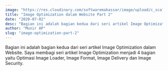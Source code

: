 ```yaml
---
image: "https://res.cloudinary.com/softwaremakassar/image/upload/c_scale,w_980/v1593997137/munirapp.github.io/artikel/2020-07-02-image-optimization-part-2.webp"
title: "Image Optimization dalam Website Part 2"
date: "2020-07-02"
desc: "Bagian ini adalah bagian kedua dari seri artikel Image Optimization dalam Website. Saya membagi seri artikel Image Optimization menjadi 4 bagian yaitu Optimasi Image Loader, Image Format, Image Delivery dan Image Security."
author: "Munir AP"
slug: "image-optimization-part-2"
---
```


Bagian ini adalah bagian kedua dari seri artikel Image Optimization dalam Website. Saya membagi seri artikel Image Optimization menjadi 4 bagian yaitu Optimasi Image Loader, Image Format, Image Delivery dan Image Security.
